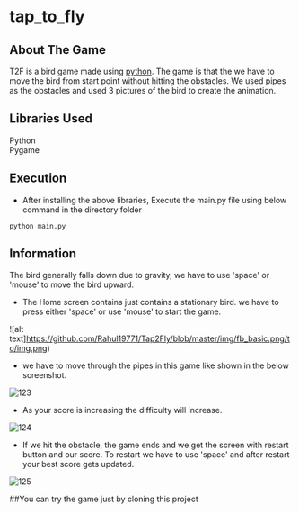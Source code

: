 # tap_to_fly
## About The Game
T2F is a bird game made using [python](https://www.python.org/). The game is that the we have to move the bird from start point without hitting the obstacles. We used pipes as the obstacles and used 3 pictures of the bird to create the animation.  

## Libraries Used
 Python <br />
 Pygame

## Execution
+ After installing the above libraries, Execute the main.py file using below command in the directory folder
```
python main.py
```

## Information
The bird generally falls down due to gravity, we have to use 'space' or 'mouse' to move the bird upward.

* The Home screen contains just contains a stationary bird. we have to press either 'space' or use 'mouse' to start the game.

![alt text]https://github.com/Rahul19771/Tap2Fly/blob/master/img/fb_basic.png/to/img.png)


* we have to move through the pipes in this game like shown in the below screenshot.

![123](https://user-images.githubusercontent.com/103520992/163020903-d0e83a40-c10e-4e4d-8514-161d4217f66a.png)

* As your score is increasing the difficulty will increase.

![124](https://user-images.githubusercontent.com/103520992/163020976-fff40118-7c44-4593-ade7-59a971ac8955.png)



* If we hit the obstacle, the game ends and we get the screen with restart button and our score. To restart we have to use 'space' and after restart your best score gets updated.

![125](https://user-images.githubusercontent.com/103520992/163021076-a5ea47e7-f945-47d5-bfb1-558b692beb75.png)

##You can try the game just by cloning this project
